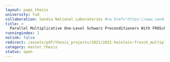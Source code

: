 ```yaml
---
layout: page_thesis
university: tud
collaboration: Sandia National Laboratories #<a href="https://www.sandia.gov/" target="_blank">Sandia National Labs</a>
title: >
  Parallel Multiplicative One-Level Schwarz Preconditioners With FROSch and Trilinos
runningindex: 1
nolink: false
redirect: /assets/pdf/thesis_projects/2021/2021-heinlein-frosch_multiplicative_coloring.pdf
category: master_thesis
status: open
---
```

